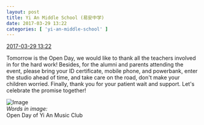 ```yaml
---
layout: post
title: Yi An Middle School (易安中学)
date: 2017-03-29 13:22
categories: [ 'yi-an-middle-school' ]
---
```


<div class="weibo-info">
  <a href="http://weibo.com/6074218720/EC1CBAThu">2017-03-29 13:22</a>
</div>

Tomorrow is the Open Day, we would like to thank all the teachers involved in for the hard work! Besides, for the alumni and parents attending the event, please bring your ID certificate, mobile phone, and powerbank, enter the studio ahead of time, and take care on the road, don't make your children worried. Finally, thank you for your patient wait and support. Let's celebrate the promise together!

<!-- more -->

![Image](http://wx4.sinaimg.cn/mw690/006D4NLGgy1fe3n2pcnxyj315o0ngqc1.jpg)  
*Words in image:*  
Open Day of Yi An Music Club
